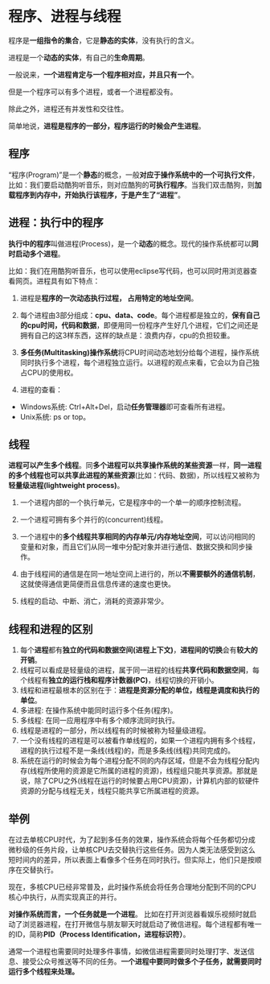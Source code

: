 # 程序、进程与线程

程序是**一组指令的集合**，它是**静态的实体**，没有执行的含义。

进程是一个**动态的实体**，有自己的**生命周期**。

一般说来，**一个进程肯定与一个程序相对应，并且只有一个**。

但是一个程序可以有多个进程，或者一个进程都没有。

除此之外，进程还有并发性和交往性。

简单地说，**进程是程序的一部分，程序运行的时候会产生进程**。



## 程序

“程序(Program)”是一个**静态**的概念，一般**对应于操作系统中的一个可执行文件**，比如：我们要启动酷狗听音乐，则对应酷狗的**可执行程序**。当我们双击酷狗，则**加载程序到内存中，开始执行该程序，于是产生了“进程”**。

## 进程：执行中的程序

**执行中的程序**叫做进程(Process)，是一个**动态**的概念。现代的操作系统都可以**同时启动多个进程**。

比如：我们在用酷狗听音乐，也可以使用eclipse写代码，也可以同时用浏览器查看网页。进程具有如下特点：

1. 进程是**程序的一次动态执行过程， 占用特定的地址空间**。

2. 每个进程由3部分组成：**cpu、data、code**。每个进程都是独立的，**保有自己的cpu时间，代码和数据**，即便用同一份程序产生好几个进程，它们之间还是拥有自己的这3样东西，这样的缺点是：浪费内存，cpu的负担较重。

3. **多任务(Multitasking)操作系统**将CPU时间动态地划分给每个进程，操作系统同时执行多个进程，每个进程独立运行。以进程的观点来看，它会以为自己独占CPU的使用权。

4. 进程的查看：

- Windows系统: Ctrl+Alt+Del，启动**任务管理器**即可查看所有进程。
- Unix系统: ps or top。

## 线程

**进程可以产生多个线程**。同**多个进程可以共享操作系统的某些资源**一样，**同一进程的多个线程也可以共享此进程的某些资源**(比如：代码、数据)，所以线程又被称为**轻量级进程(lightweight process)**。

1. 一个进程内部的一个执行单元，它是程序中的一个单一的顺序控制流程。

2. 一个进程可拥有多个并行的(concurrent)线程。

3. 一个进程中的**多个线程共享相同的内存单元/内存地址空间**，可以访问相同的变量和对象，而且它们从同一堆中分配对象并进行通信、数据交换和同步操作。

4. 由于线程间的通信是在同一地址空间上进行的，所以**不需要额外的通信机制**，这就使得通信更简便而且信息传递的速度也更快。

5. 线程的启动、中断、消亡，消耗的资源非常少。

## **线程和进程的区别**

1. 每个**进程**都有**独立的代码和数据空间(进程上下文)**，**进程间的切换**会有**较大的开销**。
2. 线程可以看成是轻量级的进程，属于同一进程的线程**共享代码和数据空间**，每个线程有**独立的运行栈和程序计数器(PC)**，线程切换的开销小。
3. 线程和进程最根本的区别在于：**进程是资源分配的单位，线程是调度和执行的单位**。
4. 多进程: 在操作系统中能同时运行多个任务(程序)。
5. 多线程: 在同一应用程序中有多个顺序流同时执行。
6. 线程是进程的一部分，所以线程有的时候被称为轻量级进程。
7. 一个没有线程的进程是可以被看作单线程的，如果一个进程内拥有多个线程，进程的执行过程不是一条线(线程)的，而是多条线(线程)共同完成的。
8. 系统在运行的时候会为每个进程分配不同的内存区域，但是不会为线程分配内存(线程所使用的资源是它所属的进程的资源)，线程组只能共享资源。那就是说，除了CPU之外(线程在运行的时候要占用CPU资源)，计算机内部的软硬件资源的分配与线程无关，线程只能共享它所属进程的资源。



## 举例

在过去单核CPU时代，为了起到多任务的效果，操作系统会将每个任务都切分成微秒级的任务片段，让单核CPU去交替执行这些任务。因为人类无法感受到这么短时间内的差异，所以表面上看像多个任务在同时执行。但实际上，他们只是按顺序在交替执行。

现在，多核CPU已经非常普及，此时操作系统会将任务合理地分配到不同的CPU核心中执行，从而实现真正的并行。

**对操作系统而言，一个任务就是一个进程**。 比如在打开浏览器看娱乐视频时就启动了浏览器进程，在打开微信与朋友聊天时就启动了微信进程。每个进程都有唯一的ID，简称**PID（Process Identification，进程标识符）**。

通常一个进程也需要同时处理多件事情，如微信进程需要同时处理打字、发送信息、接受公众号推送等不同的任务。**一个进程中要同时做多个子任务，就需要同时运行多个线程来处理。**







